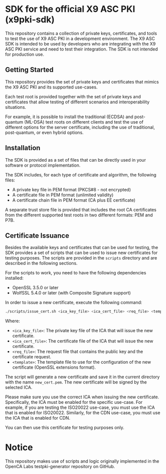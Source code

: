 # SDK for the official X9 ASC PKI (x9pki-sdk)

This repository contains a collection of private keys, certificates, and tools
to test the use of X9 ASC PKI in a development environment. The X9 ASC SDK is
intended to be used by developers who are integrating with the X9 ASC PKI
service and need to test their integration. The SDK is not intended for
production use.

## Getting Started

This repository provides the set of private keys and certificates that mimics the
X9 ASC PKI and its supported use-cases.

Each test root is provided together with the set of private keys and certificates
that allow testing of different scenarios and interoperability situations.

For example, it is possible to install the traditional (ECDSA) and post-quantum
(ML-DSA) test roots on different clients and test the use of different options
for the server certificate, including the use of traditional, post-quantum, or
even hybrid options.

## Installation

The SDK is provided as a set of files that can be directly used in your software
or protocol implementation. 

The SDK includes, for each type of certificate and
algorithm, the following files:
* A private key file in PEM format (PKCS#8 - not encrypted)
* A certificate file in PEM format (unlimited validity)
* A certificate chain file in PEM format (CA plus EE certificate)

A separate trust store file is provided that includes the root CA certificates
from the different supported test roots in two different formats: PEM and P7B.

## Certificate Issuance

Besides the available keys and certificates that can be used for testing, the
SDK provides a set of scripts that can be used to issue new certificates for
testing purposes. The scripts are provided in the `scripts` directory and are
described in the following sections.

For the scripts to work, you need to have the following dependencies installed:
* OpenSSL 3.5.0 or later
* WolfSSL 5.4.0 or later (with Composite Signature support)

In order to issue a new certificate, execute the following command:
```bash
./scripts/issue_cert.sh <ica_key_file> <ica_cert_file> <req_file> <template>
```
Where:
* `<ica_key_file>`: The private key file of the ICA that will issue the new
  certificate.
* `<ica_cert_file>`: The certificate file of the ICA that will issue the new
  certificate.
* `<req_file>`: The request file that contains the public key and the
  certificate request.
* `<template>`: The template file to use for the configuration of the new
  certificate (OpenSSL extensions format).

The script will generate a new certificate and save it in the current directory
with the name `new_cert.pem`. The new certificate will be signed by the selected
ICA.

Please make sure you use the correct ICA when issuing the new certificate. Specifically,
the ICA must be enabled for the specific use-case. For example, if you are testing
the ISO20022 use-case, you must use the ICA that is enabled for ISO20022. Similarly,
for the CDN use-case, you must use the ICA that is enabled for CDN. 

You can then use this certificate for testing purposes only.

# Notice

This repository makes use of scripts and logic originally implemented in the OpenCA
Labs testpki-generator repository on GitHub.

